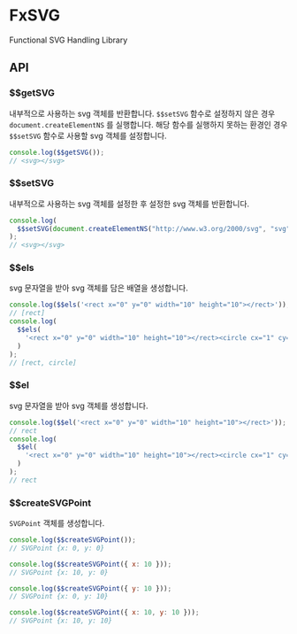 # FxSVG

Functional SVG Handling Library

## API

### \$\$getSVG

내부적으로 사용하는 svg 객체를 반환합니다.
`$$setSVG` 함수로 설정하지 않은 경우 `document.createElementNS` 를 실행합니다.
해당 함수를 실행하지 못하는 환경인 경우 `$$setSVG` 함수로 사용할 svg 객체를 설정합니다.

```javascript
console.log($$getSVG());
// <svg></svg>
```

### \$\$setSVG

내부적으로 사용하는 svg 객체를 설정한 후 설정한 svg 객체를 반환합니다.

```javascript
console.log(
  $$setSVG(document.createElementNS("http://www.w3.org/2000/svg", "svg"))
);
// <svg></svg>
```

### \$\$els

svg 문자열을 받아 svg 객체를 담은 배열을 생성합니다.

```javascript
console.log($$els('<rect x="0" y="0" width="10" height="10"></rect>'));
// [rect]
console.log(
  $$els(
    '<rect x="0" y="0" width="10" height="10"></rect><circle cx="1" cy="1" r="5"></circle>'
  )
);
// [rect, circle]
```

### \$\$el

svg 문자열을 받아 svg 객체를 생성합니다.

```javascript
console.log($$el('<rect x="0" y="0" width="10" height="10"></rect>'));
// rect
console.log(
  $$el(
    '<rect x="0" y="0" width="10" height="10"></rect><circle cx="1" cy="1" r="5"></circle>'
  )
);
// rect
```

### \$\$createSVGPoint

`SVGPoint` 객체를 생성합니다.

```javascript
console.log($$createSVGPoint());
// SVGPoint {x: 0, y: 0}

console.log($$createSVGPoint({ x: 10 }));
// SVGPoint {x: 10, y: 0}

console.log($$createSVGPoint({ y: 10 }));
// SVGPoint {x: 0, y: 10}

console.log($$createSVGPoint({ x: 10, y: 10 }));
// SVGPoint {x: 10, y: 10}
```
